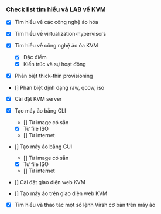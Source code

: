 ### Check list tìm hiểu và LAB về KVM

- [x] Tìm hiểu về các công nghệ ảo hóa

- [x] Tìm hiểu về virtualization-hypervisors

- [x] Tìm hiểu về công nghệ ảo óa KVM

	+ [x] Đặc điểm
	+ [x] Kiến trúc và sự hoạt động

- [x] Phân biệt thick-thin provisioning

- [] Phân biệt định dạng raw, qcow, iso

- [x] Cài đặt KVM server

- [x] Tạo máy ảo bằng CLI

	+ [] Từ image có sẵn
	
	+ [x] Từ file ISO
	
	+ [] Từ internet

- [] Tạo máy ảo bằng GUI

	+ [] Từ image có sẵn
	
	+ [x] Từ file ISO
	
	+ [] Từ internet
	
- [] Cài đặt giao diện web KVM

- [] Tạo máy ảo trên giao diện web KVM

- [x] Tìm hiểu và thao tác một số lệnh Virsh cơ bản trên máy ảo

